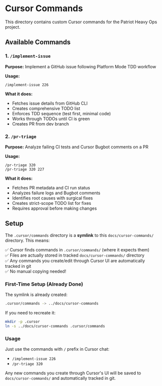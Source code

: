 # Cursor Commands

This directory contains custom Cursor commands for the Patriot Heavy Ops project.

## Available Commands

### 1. `/implement-issue`

**Purpose:** Implement a GitHub issue following Platform Mode TDD workflow

**Usage:**

```
/implement-issue 226
```

**What it does:**

- Fetches issue details from GitHub CLI
- Creates comprehensive TODO list
- Enforces TDD sequence (test first, minimal code)
- Works through TODOs until CI is green
- Creates PR from dev branch

### 2. `/pr-triage`

**Purpose:** Analyze failing CI tests and Cursor Bugbot comments on a PR

**Usage:**

```
/pr-triage 320
/pr-triage 320 227
```

**What it does:**

- Fetches PR metadata and CI run status
- Analyzes failure logs and Bugbot comments
- Identifies root causes with surgical fixes
- Creates strict-scope TODO list for fixes
- Requires approval before making changes

## Setup

The `.cursor/commands` directory is a **symlink** to this `docs/cursor-commands/` directory. This means:

✅ Cursor finds commands in `.cursor/commands/` (where it expects them)  
✅ Files are actually stored in tracked `docs/cursor-commands/` directory  
✅ Any commands you create/edit through Cursor UI are automatically tracked in git  
✅ No manual copying needed!

### First-Time Setup (Already Done)

The symlink is already created:

```bash
.cursor/commands -> ../docs/cursor-commands
```

If you need to recreate it:

```bash
mkdir -p .cursor
ln -s ../docs/cursor-commands .cursor/commands
```

### Usage

Just use the commands with `/` prefix in Cursor chat:

- `/implement-issue 226`
- `/pr-triage 320`

Any new commands you create through Cursor's UI will be saved to `docs/cursor-commands/` and automatically tracked in git.
